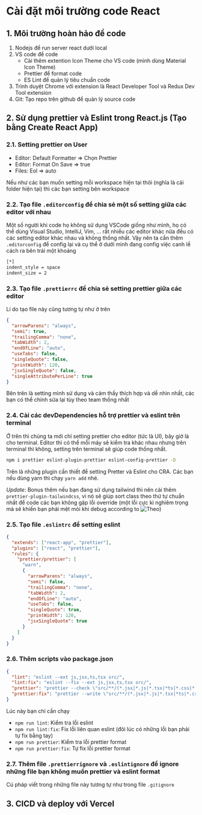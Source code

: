 # Cài đặt môi trường code React

## 1. Môi trường hoàn hảo để code

1. Nodejs để run server react dưới local
2. VS code để code
   - Cài thêm extention Icon Theme cho VS code (mình dùng Material Icon Theme)
   - Prettier để format code
   - ES Lint để quản lý tiêu chuẩn code
3. Trình duyệt Chrome với extension là React Developer Tool và Redux Dev Tool extension
4. Git: Tạo repo trên github để quản lý source code

## 2. Sử dụng prettier và Eslint trong React.js (Tạo bằng Create React App)

### 2.1. Setting prettier on User

- Editor: Default Formatter => Chọn Prettier
- Editor: Format On Save => true
- Files: Eol => auto

Nếu như các bạn muốn setting mỗi workspace hiện tại thôi (nghĩa là cái folder hiện tại) thì các bạn setting bên workspace

### 2.2. Tạo file `.editorconfig` để chia sẻ một số setting giữa các editor với nhau

Một số người khi code họ không sử dụng VSCode giống như mình, họ có thể dùng Visual Studio, IntelliJ, Vim, ... rất nhiều các editor khác nữa đều có các setting editor khác nhau và không thống nhất. Vậy nên ta cần thêm `.editorconfig` để config lại và cụ thể ở dưới mình đang config việc canh lề cách ra bên trái một khoảng

```bash
[*]
indent_style = space
indent_size = 2
```

### 2.3. Tạo file `.prettierrc` để chia sẻ setting prettier giữa các editor

Lí do tạo file này cũng tương tự như ở trên

```json
{
  "arrowParens": "always",
  "semi": true,
  "trailingComma": "none",
  "tabWidth": 2,
  "endOfLine": "auto",
  "useTabs": false,
  "singleQuote": false,
  "printWidth": 120,
  "jsxSingleQuote": false,
  "singleAttributePerLine": true
}
```

Bên trên là setting mình sử dụng và cảm thấy thích hợp và dễ nhìn nhất, các bạn có thể chỉnh sửa lại tùy theo team thống nhất

### 2.4. Cài các devDependencies hỗ trợ prettier và eslint trên terminal

Ở trên thì chúng ta mới chỉ setting prettier cho editor (tức là UI), bây giờ là cho terminal. Editor thì có thể mỗi máy sẽ kiểm tra khác nhau nhưng trên terminal thì không, setting trên terminal sẽ giúp code thống nhất.

```bash
npm i prettier eslint-plugin-prettier eslint-config-prettier -D
```

Trên là những plugin cần thiết để setting Pretter và Eslint cho CRA. Các bạn nếu dùng yarn thì chạy `yarn add` nhé.

*Update*: Bonus thêm nếu bạn đang sử dụng tailwind thì nên cài thêm `prettier-plugin-tailwindcss`, vì nó sẽ giúp sort class theo thứ tự chuẩn nhất để code các bạn không gặp lỗi override (một lỗi cực kì nghiêm trọng mà sẽ khiến bạn phải mệt mỏi khi debug according to ![Theo](https://www.youtube.com/watch?v=QBajvZaWLXs))

### 2.5. Tạo file `.eslintrc` để setting eslint

```json
{
  "extends": ["react-app", "prettier"],
  "plugins": ["react", "prettier"],
  "rules": {
    "prettier/prettier": [
      "warn",
      {
        "arrowParens": "always",
        "semi": false,
        "trailingComma": "none",
        "tabWidth": 2,
        "endOfLine": "auto",
        "useTabs": false,
        "singleQuote": true,
        "printWidth": 120,
        "jsxSingleQuote": true
      }
    ]
  }
}
```

### 2.6. Thêm scripts vào package.json

```json
{
  "lint": "eslint --ext js,jsx,ts,tsx src/",
  "lint:fix": "eslint --fix --ext js,jsx,ts,tsx src/",
  "prettier": "prettier --check \"src/**/(*.jsx|*.js|*.tsx|*ts|*.css|*.scss)\"",
  "prettier:fix": "prettier --write \"src/**/(*.jsx|*.js|*.tsx|*ts|*.css|*.scss)\""
}
```

Lúc này bạn chỉ cần chạy

- `npm run lint`: Kiểm tra lỗi eslint
- `npm run lint:fix`: Fix lỗi liên quan eslint (đôi lúc có những lỗi bạn phải tự fix bằng tay)
- `npm run prettier`: Kiểm tra lỗi prettier format
- `npm run prettier:fix`: Tự fix lỗi prettier format

### 2.7. Thêm file `.prettierrignore` và `.eslintignore` để ignore những file bạn không muốn prettier và eslint format

Cú pháp viết trong những file này tương tự như trong file `.gitignore`

## 3. CICD và deploy với Vercel
